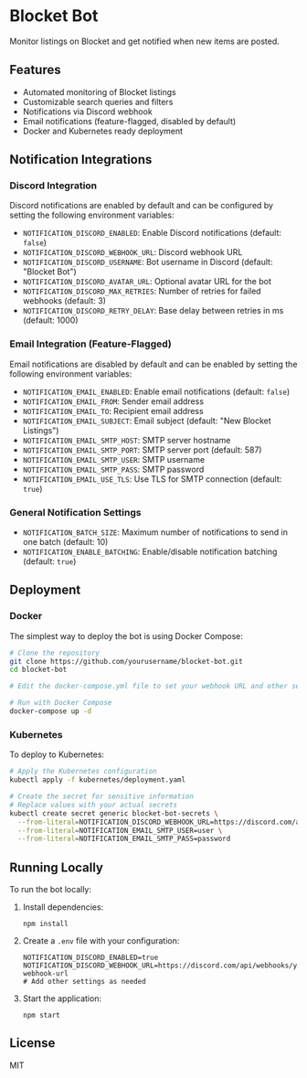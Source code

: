 # Blocket Bot

Monitor listings on Blocket and get notified when new items are posted.

## Features

- Automated monitoring of Blocket listings
- Customizable search queries and filters
- Notifications via Discord webhook
- Email notifications (feature-flagged, disabled by default)
- Docker and Kubernetes ready deployment

## Notification Integrations

### Discord Integration

Discord notifications are enabled by default and can be configured by setting the following environment variables:

- `NOTIFICATION_DISCORD_ENABLED`: Enable Discord notifications (default: `false`)
- `NOTIFICATION_DISCORD_WEBHOOK_URL`: Discord webhook URL
- `NOTIFICATION_DISCORD_USERNAME`: Bot username in Discord (default: "Blocket Bot")
- `NOTIFICATION_DISCORD_AVATAR_URL`: Optional avatar URL for the bot
- `NOTIFICATION_DISCORD_MAX_RETRIES`: Number of retries for failed webhooks (default: 3)
- `NOTIFICATION_DISCORD_RETRY_DELAY`: Base delay between retries in ms (default: 1000)

### Email Integration (Feature-Flagged)

Email notifications are disabled by default and can be enabled by setting the following environment variables:

- `NOTIFICATION_EMAIL_ENABLED`: Enable email notifications (default: `false`)
- `NOTIFICATION_EMAIL_FROM`: Sender email address
- `NOTIFICATION_EMAIL_TO`: Recipient email address
- `NOTIFICATION_EMAIL_SUBJECT`: Email subject (default: "New Blocket Listings")
- `NOTIFICATION_EMAIL_SMTP_HOST`: SMTP server hostname
- `NOTIFICATION_EMAIL_SMTP_PORT`: SMTP server port (default: 587)
- `NOTIFICATION_EMAIL_SMTP_USER`: SMTP username
- `NOTIFICATION_EMAIL_SMTP_PASS`: SMTP password
- `NOTIFICATION_EMAIL_USE_TLS`: Use TLS for SMTP connection (default: `true`)

### General Notification Settings

- `NOTIFICATION_BATCH_SIZE`: Maximum number of notifications to send in one batch (default: 10)
- `NOTIFICATION_ENABLE_BATCHING`: Enable/disable notification batching (default: `true`)

## Deployment

### Docker

The simplest way to deploy the bot is using Docker Compose:

```bash
# Clone the repository
git clone https://github.com/yourusername/blocket-bot.git
cd blocket-bot

# Edit the docker-compose.yml file to set your webhook URL and other settings

# Run with Docker Compose
docker-compose up -d
```

### Kubernetes

To deploy to Kubernetes:

```bash
# Apply the Kubernetes configuration
kubectl apply -f kubernetes/deployment.yaml

# Create the secret for sensitive information
# Replace values with your actual secrets
kubectl create secret generic blocket-bot-secrets \
  --from-literal=NOTIFICATION_DISCORD_WEBHOOK_URL=https://discord.com/api/webhooks/your-webhook-url \
  --from-literal=NOTIFICATION_EMAIL_SMTP_USER=user \
  --from-literal=NOTIFICATION_EMAIL_SMTP_PASS=password
```

## Running Locally

To run the bot locally:

1. Install dependencies:

   ```
   npm install
   ```

2. Create a `.env` file with your configuration:

   ```
   NOTIFICATION_DISCORD_ENABLED=true
   NOTIFICATION_DISCORD_WEBHOOK_URL=https://discord.com/api/webhooks/your-webhook-url
   # Add other settings as needed
   ```

3. Start the application:
   ```
   npm start
   ```

## License

MIT
